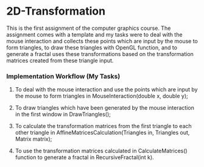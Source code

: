 # 2D-Transformation

This is the first assignment of the computer graphics course. The assignment comes with a template and my tasks were to deal with the mouse interaction and collects these points which are input by the mouse to form triangles, to draw these triangles with OpenGL function, and to generate a fractal uses these transformations based on the transformation matrices created from these triangle input.

### Implementation Workflow (My Tasks)

1. To deal with the mouse interaction and use the points which are input by the mouse to form triangles in MouseInteraction(double x, double y);
   
2. To draw triangles which have been generated by the mouse interaction in the first window in DrawTriangles();

3. To calculate the transformation matrices from the first triangle to each other triangle in AffineMatricesCalculation(Triangles in, Triangles out, Matrix matrix);

4. To use the transformation matrices calculated in CalculateMatrices() function to generate a fractal in RecursiveFractal(int k).
